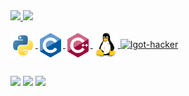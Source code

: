  <div>
  <a href="https://github.com/vicenteigor">
  <img height="180em" src="https://github-readme-stats.vercel.app/api?username=igorvicente&show_icons=true&theme=synthwave&include_all_commits=true&count_private=true"/>
  <img height="130em" src="https://github-readme-stats.vercel.app/api/top-langs/?username=vicenteigor&layout=compact&langs_count=7&theme=dracula"/>  
</div>
<div style="display: inline_block"><br>
  <img align="center" alt="Igor-Python" height="40" width="40" src="https://raw.githubusercontent.com/devicons/devicon/master/icons/python/python-original.svg">
  <img align="center" alt="Igor-c" height="40" width="40" src="https://raw.githubusercontent.com/devicons/devicon/master/icons/c/c-original.svg">
  <img align="center" alt="Igor-c++" height="40" width="40" src="https://raw.githubusercontent.com/devicons/devicon/master/icons/cplusplus/cplusplus-original.svg">
  <img align="center" alt="Igor-linux" height="40" width="40" src="https://raw.githubusercontent.com/devicons/devicon/master/icons/linux/linux-original.svg">
 <img background-position = "top" height = "200" widht = "100%" alt="Igot-hacker" src="https://media.giphy.com/media/MM0Jrc8BHKx3y/giphy.gif">
</div>

 ##

<div> 
  <a href = "mailto:vicente.igor2@gmail.com"><img src="https://img.shields.io/badge/-Gmail-%23333?style=for-the-badge&logo=gmail&logoColor=white" target="_blank"></a>
  <a href="https://www.linkedin.com/in/vicente-igor" target="_blank"><img src="https://img.shields.io/badge/-LinkedIn-%230077B5?style=for-the-badge&logo=linkedin&logoColor=white" target="_blank"></a> 
 <a href="https://instagram.com/theigorvicente" target="_blank"><img src="https://img.shields.io/badge/-Instagram-%23E4405F?style=for-the-badge&logo=instagram&logoColor=white" target="_blank"></a>
 
</div>







